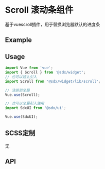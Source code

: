 # Scroll 滚动条组件

基于vuescroll插件，用于替换浏览器默认的进度条

## Example

<Common-BasicUsage>
<ui-scroll-index></ui-scroll-index>
  <highlight-code slot="codeText" lang="vue">
    <template>
     <div class="index" style="height: 300px;width: 500px;border: 1px solid #ccc">
             <SdxuScroll>
                 <div class="main" style="height: 500px;"></div>
             </SdxuScroll>
         </div>
    </template>
  </highlight-code>
</Common-BasicUsage>

## Usage 

```js
import Vue from 'vue';
import { Scroll } from '@sdx/widget';
// 也可以这么引入
import Scroll from '@sdx/widget/lib/scroll';

// 注册到全局
Vue.use(Scroll);

// 也可以全量引入使用
import SdxUI from '@sdx/ui';

Vue.use(SdxUI);

```

## SCSS定制

无

## API

<ui-scroll-api></ui-scroll-api>